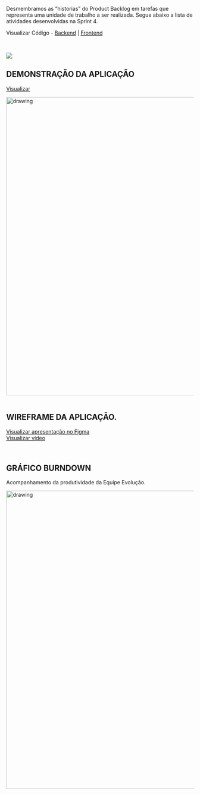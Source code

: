    Desmembramos as “historias” do Product Backlog em tarefas que representa uma unidade de trabalho a ser realizada.
Segue abaixo a lista de atividades desenvolvidas na Sprint 4.

Visualizar Código - <a href=''>Backend</a> | <a href=''>Frontend</a>

   <br/>

![](https://i.imgur.com/UqLe5L7.png)

## DEMONSTRAÇÃO DA APLICAÇÃO

<a href=''>Visualizar</a>

<img src=""   alt="drawing" width=800>

<br />
<br />

## WIREFRAME DA APLICAÇÃO.

<a target="_blank" href=''>Visualizar apresentação no Figma</a>
<br />
<a target="_blank" href=''>Visualizar vídeo</a>

<br />

## GRÁFICO BURNDOWN

Acompanhamento da produtividade da Equipe Evolução.

<img src=""   alt="drawing" width=800>

